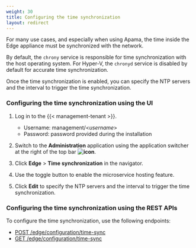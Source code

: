 ```yaml
---
weight: 30
title: Configuring the time synchronization 
layout: redirect
---
```


For many use cases, and especially when using Apama, the time inside the Edge appliance must be synchronized with the network.

By default, the `chrony` service is responsible for time synchronization with the host operating system. For Hyper-V, the `chronyd` service is disabled by default for accurate time synchronization.

Once the time synchronization is enabled, you can specify the NTP servers and the interval to trigger the time synchronization.

### Configuring the time synchronization using the UI

1. Log in to the {{< management-tenant >}}.

   - Username: management/<*username*>
   - Password: password provided during the installation
2. Switch to the **Administration** application using the application switcher at the right of the top bar **<img class="Default" src="/images/icons/switcher-icon.png" alt="icon" style="display: inline; float: none">**.
3. Click **Edge** > **Time synchronization** in the navigator.
4. Use the toggle button to enable the microservice hosting feature.
5. Click **Edit** to specify the NTP servers and the interval to trigger the time synchronization.

### Configuring the time synchronization using the REST APIs

To configure the time synchronization, use the following endpoints:

- [POST /edge/configuration/time-sync](/edge/rest-api/#post-edgeconfigurationtime-sync)
- [GET /edge/configuration/time-sync](/edge/rest-api/#get-edgeconfigurationtime-sync)